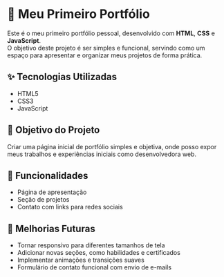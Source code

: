 # 📁 Meu Primeiro Portfólio

Este é o meu primeiro portfólio pessoal, desenvolvido com **HTML**, **CSS** e **JavaScript**.  
O objetivo deste projeto é ser simples e funcional, servindo como um espaço para apresentar e organizar meus projetos de forma prática.

## ✨ Tecnologias Utilizadas

- HTML5
- CSS3
- JavaScript

## 🎯 Objetivo do Projeto

Criar uma página inicial de portfólio simples e objetiva, onde posso expor meus trabalhos e experiências iniciais como desenvolvedora web.

## 📌 Funcionalidades

- Página de apresentação
- Seção de projetos
- Contato com links para redes sociais

## 🚀 Melhorias Futuras

- Tornar responsivo para diferentes tamanhos de tela
- Adicionar novas seções, como habilidades e certificados
- Implementar animações e transições suaves
- Formulário de contato funcional com envio de e-mails

